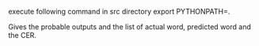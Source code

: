 execute following command in src directory
export PYTHONPATH=.

Gives the probable outputs and the list of actual word, predicted word and the CER.